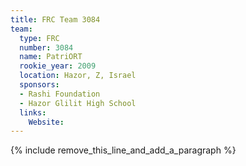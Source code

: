 ```yaml
---
title: FRC Team 3084
team:
  type: FRC
  number: 3084
  name: PatriORT
  rookie_year: 2009
  location: Hazor, Z, Israel
  sponsors:
  - Rashi Foundation
  - Hazor Glilit High School
  links:
    Website:
---
```


{% include remove_this_line_and_add_a_paragraph %}